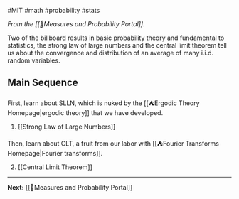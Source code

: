 #MIT #math #probability #stats

*From the [[📏Measures and Probability Portal]].*

Two of the billboard results in basic probability theory and fundamental to statistics, the strong law of large numbers and the central limit theorem tell us about the convergence and distribution of an average of many i.i.d. random variables.
## Main Sequence

First, learn about SLLN, which is nuked by the [[⛺Ergodic Theory Homepage|ergodic theory]] that we have developed.

1. [[Strong Law of Large Numbers]]

Then, learn about CLT, a fruit from our labor with [[⛺Fourier Transforms Homepage|Fourier transforms]].

2. [[Central Limit Theorem]]

---

**Next:** [[📏Measures and Probability Portal]]